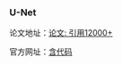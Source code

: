 ### U-Net

论文地址：[论文: 引用12000+](https://link.springer.com/chapter/10.1007/978-3-319-24574-4_28)

官方网址：[含代码](https://lmb.informatik.uni-freiburg.de/people/ronneber/u-net/)
